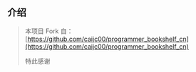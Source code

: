 ## 介绍
 
> 本项目 Fork 自：[https://github.com/caijc00/programmer_bookshelf_cn](https://github.com/caijc00/programmer_bookshelf_cn) 
>  
> 特此感谢



